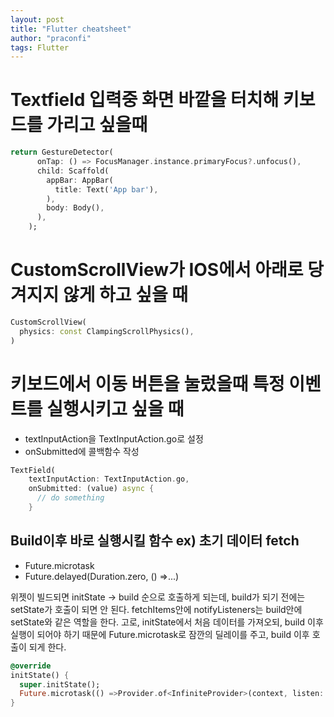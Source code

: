 ```yaml
---
layout: post
title: "Flutter cheatsheet"
author: "praconfi"
tags: Flutter
---
```


# Textfield 입력중 화면 바깥을 터치해 키보드를 가리고 싶을때
```dart
return GestureDetector(
      onTap: () => FocusManager.instance.primaryFocus?.unfocus(),
      child: Scaffold(
        appBar: AppBar(
          title: Text('App bar'),
        ),
        body: Body(),
      ),
    );
```

# CustomScrollView가 IOS에서 아래로 당겨지지 않게 하고 싶을 때
```dart
CustomScrollView(
  physics: const ClampingScrollPhysics(),
)
```
                
# 키보드에서 이동 버튼을 눌렀을때 특정 이벤트를 실행시키고 싶을 때
- textInputAction을 TextInputAction.go로 설정
- onSubmitted에 콜백함수 작성
```dart
TextField(
    textInputAction: TextInputAction.go,
    onSubmitted: (value) async {
      // do something
    }
```

## Build이후 바로 실행시킬 함수 ex) 초기 데이터 fetch
- Future.microtask
- Future.delayed(Duration.zero, () =>...)

위젯이 빌드되면 initState -> build 순으로 호출하게 되는데, build가 되기 전에는 setState가 호출이 되면 안 된다.
fetchItems안에 notifyListeners는 build안에 setState와 같은 역할을 한다.
고로, initState에서 처음 데이터를 가져오되, build 이후 실행이 되어야 하기 때문에 Future.microtask로 잠깐의 딜레이를 주고, build 이후 호출이 되게 한다.

```dart
@override
initState() {
  super.initState();
  Future.microtask(() =>Provider.of<InfiniteProvider>(context, listen: false).fetchItems());
}
```